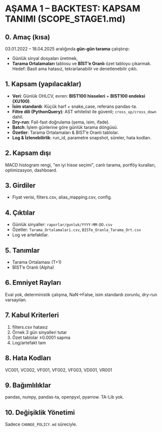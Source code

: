 # AŞAMA 1 – BACKTEST: KAPSAM TANIMI (SCOPE_STAGE1.md)

## 0. Amaç (kısa)
03.01.2022 – 18.04.2025 aralığında **gün-gün tarama** çalıştırıp:
- Günlük sinyal dosyaları üretmek,
- **Tarama Ortalamaları** tablosu ve **BİST’e Oranlı** özet tabloyu çıkarmak.
Hedef: Basit ama hatasız, tekrarlanabilir ve denetlenebilir çıktı.

## 1. Kapsam (yapılacaklar)
- **Veri**: Günlük OHLCV, evren: **BIST100 hisseleri** + **BIST100 endeksi (XU100)**.
- **İsim standardı**: Küçük harf + snake_case, referans pandas-ta.
- **Filtre dili (PythonQuery)**: AST whitelist ile güvenli; `cross_up/cross_down` dahil.
- **Dry-run**: Fail-fast doğrulama (şema, isim, ifade).
- **Batch**: İşlem günlerine göre günlük tarama döngüsü.
- **Özetler**: Tarama Ortalamaları & BIST’e Oranlı tablolar.
- **Log & İzlenebilirlik**: run_id, parametre snapshot, süreler, hata kodları.

## 2. Kapsam dışı
MACD histogram rengi, "en iyi hisse seçimi", canlı tarama, portföy kuralları, optimizasyon, dashboard.

## 3. Girdiler
- Fiyat verisi, filters.csv, alias_mapping.csv, config.

## 4. Çıktılar
- Günlük sinyaller: `raporlar/gunluk/YYYY-MM-DD.csv`
- Özetler: `Tarama_Ortalamalari.csv`, `BISTe_Oranla_Tarama_Ort.csv`
- Log ve artefaktlar.

## 5. Tanımlar
- Tarama Ortalaması (T+1)
- BİST’e Oranlı (Alpha)

## 6. Emniyet Rayları
Eval yok, deterministik çalışma, NaN→False, isim standardı zorunlu, dry-run varsayılan.

## 7. Kabul Kriterleri
1) filters.csv hatasız
2) Örnek 3 gün sinyalleri tutar
3) Özet tablolar ±0.0001 sapma
4) Log/artefakt tam

## 8. Hata Kodları
VC001, VC002, VF001, VF002, VF003, VD001, VR001

## 9. Bağımlılıklar
pandas, numpy, pandas-ta, openpyxl, pyarrow. TA-Lib yok.

## 10. Değişiklik Yönetimi
Sadece `CHANGE_POLICY.md` süreciyle.
